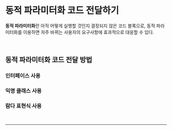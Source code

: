 # 동적 파라미터화 코드 전달하기

**동적 파라미터화**란 아직 어떻게 실행할 것인지 결정되지 않은 코드 블록으로, 동적 파라미터화를 이용하면 자주 바뀌는 사용자의 요구사항에 효과적으로 대응할 수 있다.

<br/>

## 동적 파라미터화 코드 전달 방법

### 인터페이스 사용

### 익명 클래스 사용

### 람다 표현식 사용

<br/>

---

<br/>